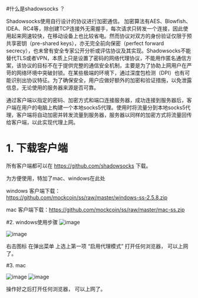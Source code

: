 #什么是shadowsocks ？


Shadowsocks使用自行设计的协议进行加密通信。 加密算法有AES、Blowfish、IDEA、RC4等，除创建TCP连接外无需握手，每次请求只转发一个连接，因此使用起来网速较快，在移动设备上也比较省电。然而协议对双方的身份验证仅限于预共享密钥（pre-shared keys），亦无完全前向保密（perfect forward secrecy），也未曾有安全专家公开分析或评估协议及其实现。Shadowsocks不能替代TLS或者VPN，本质上只是设置了密码的网络代理协议，不能用作匿名通信方案，该协议的目标不在于提供完整的通信安全机制，主要是为了协助上网用户在严苛的网络环境中突破封锁。在某些极端的环境下，通过深度包检测（DPI）也有可能识别出协议特征。为了确保安全，用户应做好额外的加密和验证措施，以免泄露信息，无论使用的服务器来源是否可靠。


通过客户端以指定的密码、加密方式和端口连接服务器，成功连接到服务器后，客户端在用户的电脑上构建一个本地socks5代理。使用时将流量分到本地socks5代理，客户端将自动加密并转发流量到服务器，服务器以同样的加密方式将流量回传给客户端，以此实现代理上网。



# 1. 下载客户端

所有客户端都可以在  https://github.com/shadowsocks 下载。

为方便使用，特加了mac、windows在此处

windows 客户端下载：https://github.com/mockcoin/ss/raw/master/windows-ss-2.5.8.zip

mac 客户端下载：https://github.com/mockcoin/ss/raw/master/mac-ss.zip


#2. windows使用步骤
 ![image](https://github.com/mockcoin/ss/raw/master/win_1.png)

 ![image](https://github.com/mockcoin/ss/raw/master/win_2.png)

右击图标 在弹出菜单 上选上第一项 “启用代理模式”
打开任何浏览器， 可以上网了。

#3. mac

 ![image](https://github.com/mockcoin/ss/raw/master/mac_1.png)
 ![image](https://github.com/mockcoin/ss/raw/master/mac_2.png)
 
操作好之后打开任何浏览器， 可以上网了。
